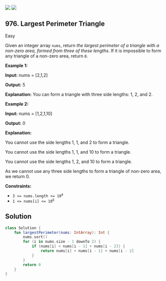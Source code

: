 [![](https://img.shields.io/github/stars/javadev/LeetCode-in-Kotlin?label=Stars&style=flat-square)](https://github.com/javadev/LeetCode-in-Kotlin)
[![](https://img.shields.io/github/forks/javadev/LeetCode-in-Kotlin?label=Fork%20me%20on%20GitHub%20&style=flat-square)](https://github.com/javadev/LeetCode-in-Kotlin/fork)

## 976\. Largest Perimeter Triangle

Easy

Given an integer array `nums`, return _the largest perimeter of a triangle with a non-zero area, formed from three of these lengths_. If it is impossible to form any triangle of a non-zero area, return `0`.

**Example 1:**

**Input:** nums = [2,1,2]

**Output:** 5

**Explanation:** You can form a triangle with three side lengths: 1, 2, and 2.

**Example 2:**

**Input:** nums = [1,2,1,10]

**Output:** 0

**Explanation:** 

You cannot use the side lengths 1, 1, and 2 to form a triangle. 

You cannot use the side lengths 1, 1, and 10 to form a triangle. 

You cannot use the side lengths 1, 2, and 10 to form a triangle. 

As we cannot use any three side lengths to form a triangle of non-zero area, we return 0.

**Constraints:**

*   <code>3 <= nums.length <= 10<sup>4</sup></code>
*   <code>1 <= nums[i] <= 10<sup>6</sup></code>

## Solution

```kotlin
class Solution {
    fun largestPerimeter(nums: IntArray): Int {
        nums.sort()
        for (i in nums.size - 1 downTo 2) {
            if (nums[i] < nums[i - 1] + nums[i - 2]) {
                return nums[i] + nums[i - 1] + nums[i - 2]
            }
        }
        return 0
    }
}
```